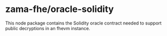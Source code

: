 # zama-fhe/oracle-solidity

This node package contains the Solidity oracle contract needed to support public decryptions in an fhevm instance.
